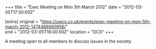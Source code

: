 +++
title = "Exec Meeting on Mon 5th March 2012"
date = "2012-03-05T17:30:00Z"

[extra]
original = "https://uwcs.co.uk/events/exec-meeting-on-mon-5th-march-2012-1474489060956/"    
end = "2012-03-05T18:00:00Z"
location = "DCS"
+++

A meeting open to all members to discuss issues in the society

